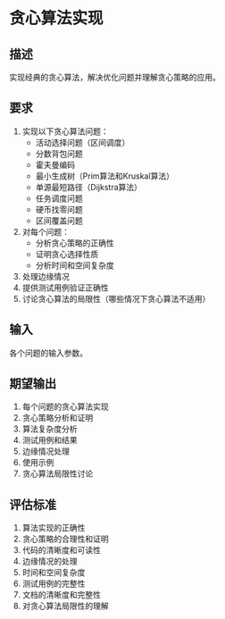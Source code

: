 # 贪心算法实现

## 描述
实现经典的贪心算法，解决优化问题并理解贪心策略的应用。

## 要求
1. 实现以下贪心算法问题：
   - 活动选择问题（区间调度）
   - 分数背包问题
   - 霍夫曼编码
   - 最小生成树（Prim算法和Kruskal算法）
   - 单源最短路径（Dijkstra算法）
   - 任务调度问题
   - 硬币找零问题
   - 区间覆盖问题
2. 对每个问题：
   - 分析贪心策略的正确性
   - 证明贪心选择性质
   - 分析时间和空间复杂度
3. 处理边缘情况
4. 提供测试用例验证正确性
5. 讨论贪心算法的局限性（哪些情况下贪心算法不适用）

## 输入
各个问题的输入参数。

## 期望输出
1. 每个问题的贪心算法实现
2. 贪心策略分析和证明
3. 算法复杂度分析
4. 测试用例和结果
5. 边缘情况处理
6. 使用示例
7. 贪心算法局限性讨论

## 评估标准
1. 算法实现的正确性
2. 贪心策略的合理性和证明
3. 代码的清晰度和可读性
4. 边缘情况的处理
5. 时间和空间复杂度
6. 测试用例的完整性
7. 文档的清晰度和完整性
8. 对贪心算法局限性的理解